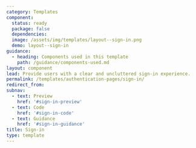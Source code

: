 ```yaml
---
category: Templates
component:
  status: ready
  package: false
  dependencies:
  image: /assets/img/templates/layout--sign-in.png
  demo: layout--sign-in
guidance:
  - heading: Components used in this template
    path: /guidance/components-used.md
layout: component
lead: Provide users with a clear and uncluttered sign-in experience.
permalink: /templates/authentication-pages/sign-in/
redirect_from:
subnav:
  - text: Preview
    href: '#sign-in-preview'
  - text: Code
    href: '#sign-in-code'
  - text: Guidance
    href: '#sign-in-guidance'
title: Sign-in
type: template
---
```

